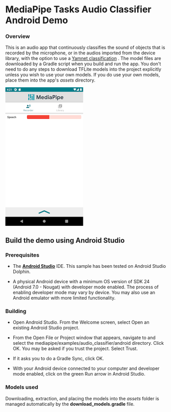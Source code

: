# MediaPipe Tasks Audio Classifier Android Demo

### Overview

This is an audio app that continuously classifies the sound of objects that is
recorded by the microphone, or in the audios imported from the device library,
with the option to use a
[Yamnet classification](https://storage.googleapis.com/download.tensorflow.org/models/tflite/task_library/audio_classification/android/lite-model_yamnet_classification_tflite_1.tflite)
. The model files are downloaded by a Gradle script when you build and run the
app. You don't need to do any steps to download TFLite models into the project
explicitly unless you wish to use your own models. If you do use your own
models, place them into the app's *assets* directory.

![Audio Classifier Demo](audioclassifier.png?raw=true "Audio Classifier Demo")

## Build the demo using Android Studio

### Prerequisites

* The **[Android Studio](https://developer.android.com/studio/index.html)**
  IDE. This sample has been tested on Android Studio Dolphin.

* A physical Android device with a minimum OS version of SDK 24 (Android 7.0 -
  Nougat) with developer mode enabled. The process of enabling developer mode
  may vary by device. You may also use an Android emulator with more limited
  functionality.

### Building

* Open Android Studio. From the Welcome screen, select Open an existing Android
  Studio project.

* From the Open File or Project window that appears, navigate to and select the
  mediapipe/examples/audio_classifier/android directory. Click OK. You may be
  asked if you trust the project. Select Trust.

* If it asks you to do a Gradle Sync, click OK.

* With your Android device connected to your computer and developer mode
  enabled, click on the green Run arrow in Android Studio.

### Models used

Downloading, extraction, and placing the models into the *assets* folder is
managed automatically by the **download_models.gradle** file.
